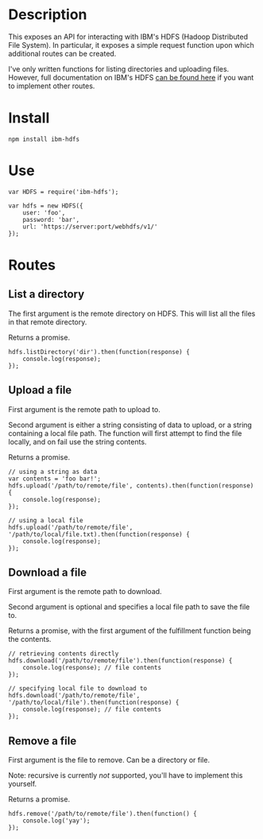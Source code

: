 # Description

This exposes an API for interacting with IBM's HDFS (Hadoop Distributed File System). In particular, it exposes a simple request function upon which additional routes can be created.

I've only written functions for listing directories and uploading files. However, full documentation on IBM's HDFS [can be found here](http://www-01.ibm.com/support/knowledgecenter/SSPT3X_3.0.0/com.ibm.swg.im.infosphere.biginsights.admin.doc/doc/admin_fileupload_rest_apis.html) if you want to implement other routes.

# Install

    npm install ibm-hdfs

# Use

```
var HDFS = require('ibm-hdfs');

var hdfs = new HDFS({
    user: 'foo',
    password: 'bar',
    url: 'https://server:port/webhdfs/v1/'
});
```

# Routes

## List a directory

The first argument is the remote directory on HDFS. This will list all the files in that remote directory.

Returns a promise.

```
hdfs.listDirectory('dir').then(function(response) {
    console.log(response);
});
```

## Upload a file

First argument is the remote path to upload to.

Second argument is either a string consisting of data to upload, or a string containing a local file path. The function will first attempt to find the file locally, and on fail use the string contents.

Returns a promise.

```
// using a string as data
var contents = 'foo bar!';
hdfs.upload('/path/to/remote/file', contents).then(function(response) {
    console.log(response);
});

// using a local file
hdfs.upload('/path/to/remote/file', '/path/to/local/file.txt).then(function(response) {
    console.log(response);
});
```

## Download a file

First argument is the remote path to download.

Second argument is optional and specifies a local file path to save the file to.

Returns a promise, with the first argument of the fulfillment function being the contents.

```
// retrieving contents directly
hdfs.download('/path/to/remote/file').then(function(response) {
    console.log(response); // file contents
});

// specifying local file to download to
hdfs.download('/path/to/remote/file', '/path/to/local/file').then(function(response) {
    console.log(response); // file contents
});
```

## Remove a file

First argument is the file to remove. Can be a directory or file.

Note: recursive is currently *not* supported, you'll have to implement this yourself.

Returns a promise.

```
hdfs.remove('/path/to/remote/file').then(function() {
    console.log('yay');
});
